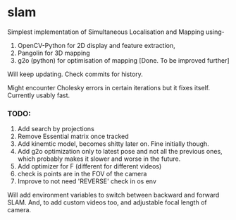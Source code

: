 # slam
Simplest implementation of Simultaneous Localisation and Mapping using-
1.  OpenCV-Python for 2D display and feature extraction,
2.  Pangolin for 3D mapping 
3.  g2o (python) for optimisation of mapping [Done. To be improved further]

Will keep updating. Check commits for history.

Might encounter Cholesky errors in certain iterations but it fixes itself. Currently usably fast.

### TODO:
1. Add search by projections
2. Remove Essential matrix once tracked
3. Add kinemtic model, becomes shitty later on. Fine initially though.
4. Add g2o optimization only to latest pose and not all the previous ones, which probably makes it slower and worse in the future.
5. Add optimizer for F (different for different videos)
6. check is points are in the FOV of the camera
7. Improve to not need 'REVERSE' check in os env

Will add environment variables to switch between backward and forward SLAM. And, to add custom videos too, and adjustable focal length of camera.
